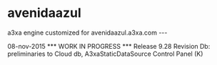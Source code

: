 # avenidaazul
a3xa engine customized for avenidaazul.a3xa.com ---

08-nov-2015 *** WORK IN PROGRESS ***
Release 9.28 Revision Db: preliminaries to Cloud db, A3xaStaticDataSource Control Panel (K)


